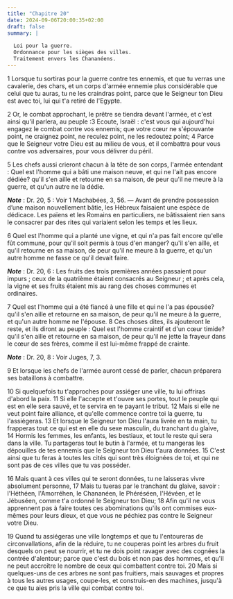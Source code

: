 ```yaml
---
title: "Chapitre 20"
date: 2024-09-06T20:00:35+02:00
draft: false
summary: |
  
  Loi pour la guerre.
  Ordonnance pour les sièges des villes.
  Traitement envers les Chananéens.
---
```



1 Lorsque tu sortiras pour la guerre contre tes ennemis, et que tu verras une cavalerie, des chars, et un corps d'armée ennemie plus considérable que celui que tu auras, tu ne les craindras point, parce que le Seigneur ton Dieu est avec toi, lui qui t'a retiré de l'Egypte.


2 Or, le combat approchant, le prêtre se tiendra devant l'armée, et c'est ainsi qu'il parlera, au peuple :3 Ecoute, Israël : c'est vous qui aujourd'hui engagez le combat contre vos ennemis; que votre cœur ne s'épouvante point, ne craignez point, ne reculez point, ne les redoutez point; 4 Parce que le Seigneur votre Dieu est au milieu de vous, et il combattra pour vous contre vos adversaires, pour vous délivrer du péril.


5 Les chefs aussi crieront chacun à la tête de son corps, l'armée entendant : Quel est l'homme qui a bâti une maison neuve, et qui ne l'ait pas encore dédiée? qu'il s'en aille et retourne en sa maison, de peur qu'il ne meure à la guerre, et qu'un autre ne la dédie.

***Note*** :  Dr. 20, 5 : Voir 1 Machabées, 3, 56. ― Avant de prendre possession d’une maison nouvellement bâtie, les Hébreux faisaient une espèce de dédicace. Les païens et les Romains en particuliers, ne bâtissaient rien sans le consacrer par des rites qui variaient selon les temps et les lieux.

6 Quel est l'homme qui a planté une vigne, et qui n'a pas fait encore qu'elle fût commune, pour qu'il soit permis à tous d'en manger? qu'il s'en aille, et qu'il retourne en sa maison, de peur qu'il ne meure à la guerre, et qu'un autre homme ne fasse ce qu'il devait faire.

***Note*** :  Dr. 20, 6 : Les fruits des trois premières années passaient pour impurs ; ceux de la quatrième étaient consacrés au Seigneur ; et après cela, la vigne et ses fruits étaient mis au rang des choses communes et ordinaires.

7 Quel est l'homme qui a été fiancé à une fille et qui ne l'a pas épousée? qu'il s'en aille et retourne en sa maison, de peur qu'il ne meure à la guerre, et qu'un autre homme ne l'épouse. 8 Ces choses dites, ils ajouteront le reste, et ils diront au peuple : Quel est l'homme craintif et d'un cœur timide? qu'il s'en aille et retourne en sa maison, de peur qu'il ne jette la frayeur dans le cœur de ses frères, comme il est lui-même frappé de crainte.

***Note*** :  Dr. 20, 8 : Voir Juges, 7, 3.

9 Et lorsque les chefs de l'armée auront cessé de parler, chacun préparera ses bataillons à combattre.


10 Si quelquefois tu t'approches pour assiéger une ville, tu lui offriras d'abord la paix. 11 Si elle l'accepte et t'ouvre ses portes, tout le peuple qui est en elle sera sauvé, et te servira en te payant le tribut. 12 Mais si elle ne veut point faire alliance, et qu'elle commence contre toi la guerre, tu l'assiégeras. 13 Et lorsque le Seigneur ton Dieu l'aura livrée en ta main, tu frapperas tout ce qui est en elle du sexe masculin, du tranchant du glaive, 14 Hormis les femmes, les enfants, les bestiaux, et tout le reste qui sera dans la ville. Tu partageras tout le butin à l'armée, et tu mangeras les dépouilles de tes ennemis que le Seigneur ton Dieu t'aura données. 15 C'est ainsi que tu feras à toutes les cités qui sont très éloignées de toi, et qui ne sont pas de ces villes que tu vas posséder.


16 Mais quant à ces villes qui te seront données, tu ne laisseras vivre absolument personne, 17 Mais tu tueras par le tranchant du glaive, savoir : l'Héthéen, l'Amorréhen, le Chananéen, le Phéréséen, l'Hévéen, et le Jébuséen, comme t'a ordonné le Seigneur ton Dieu; 18 Afin qu'il ne vous apprennent pas à faire toutes ces abominations qu'ils ont commises eux-mêmes pour leurs dieux, et que vous ne péchiez pas contre le Seigneur votre Dieu.


19 Quand tu assiégeras une ville longtemps et que tu l'entoureras de circonvallations, afin de la réduire, tu ne couperas point les arbres du fruit desquels on peut se nourrir, et tu ne dois point ravager avec des cognées la contrée d'alentour; parce que c'est du bois et non pas des hommes, et qu'il ne peut accroître le nombre de ceux qui combattent contre toi. 20 Mais si quelques-uns de ces arbres ne sont pas fruitiers, mais sauvages et propres à tous les autres usages, coupe-les, et construis-en des machines, jusqu'à ce que tu aies pris la ville qui combat contre toi.

